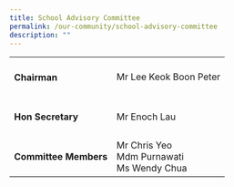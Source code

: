 ```yaml
---
title: School Advisory Committee
permalink: /our-community/school-advisory-committee
description: ""
---
```

<table>
<tbody>
  <tr>
		<td><h4>Chairman</h4></td>
    <td>Mr Lee Keok Boon Peter</td>
  </tr>
  <tr>
    <td><h4>Hon Secretary</h4></td>
    <td>Mr Enoch Lau</td>
  </tr>
  <tr>
    <td><h4>Committee Members</h4></td>
    <td>Mr Chris Yeo<br>Mdm Purnawati<br>Ms Wendy Chua</td>
  </tr>
</tbody>
</table>